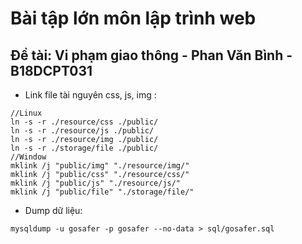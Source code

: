 # Bài tập lớn môn lập trình web

## Đề tài: Vi phạm giao thông - Phan Văn Bình - B18DCPT031

- Link file tài nguyên css, js, img :
```
//Linux
ln -s -r ./resource/css ./public/
ln -s -r ./resource/js ./public/
ln -s -r ./resource/img ./public/
ln -s -r ./storage/file ./public/
//Window
mklink /j "public/img" "./resource/img/"
mklink /j "public/css" "./resource/css/"
mklink /j "public/js" "./resource/js/"  
mklink /j "public/file" "./storage/file/" 
```

- Dump dữ liệu:
```
mysqldump -u gosafer -p gosafer --no-data > sql/gosafer.sql
```
